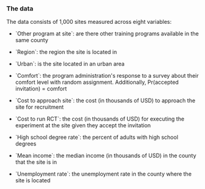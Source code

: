 ### The data

<!-- the html id tags tie this text to the popover elements -->

The data consists of 1,000 sites measured across eight variables:
- <p id="description_text_other_program_at_site">`Other program at site`: are there other training programs available in the same county </p>
- <p id="description_text_region">`Region`: the region the site is located in </p>
- <p id="description_text_urban">`Urban`: is the site located in an urban area </p>
- <p id="description_text_comfort">`Comfort`: the program administration's response to a survey about their comfort level with random assignment. Additionally, Pr(accepted invitation) = comfort </p>
- <p id="description_text_cost_to_approach_site">`Cost to approach site`: the cost (in thousands of USD) to approach the site for recruitment </p>
- <p id="description_text_cost_to_run_rct">`Cost to run RCT`: the cost (in thousands of USD) for executing the experiment at the site given they accept the invitation </p>
- <p id="description_text_high_school_degree_rate">`High school degree rate`: the percent of adults with high school degrees </p>
- <p id="description_text_mean_income">`Mean income`: the median  income (in thousands of USD) in the county that the site is in </p>
- <p id="description_text_unemployment_rate">`Unemployment rate`: the unemployment rate in the county where the site is located </p>

